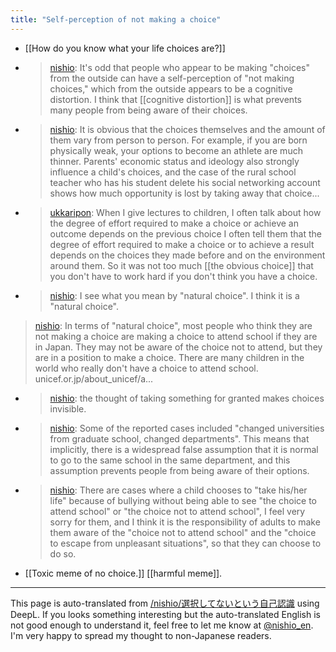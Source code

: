 ```yaml
---
title: "Self-perception of not making a choice"
---
```


- [[How do you know what your life choices are?]]
- > [nishio](https://twitter.com/nishio/status/1391679068651724803): It's odd that people who appear to be making "choices" from the outside can have a self-perception of "not making choices," which from the outside appears to be a cognitive distortion. I think that [[cognitive distortion]] is what prevents many people from being aware of their choices.
- > [nishio](https://twitter.com/nishio/status/1391680015935311874): It is obvious that the choices themselves and the amount of them vary from person to person. For example, if you are born physically weak, your options to become an athlete are much thinner. Parents' economic status and ideology also strongly influence a child's choices, and the case of the rural school teacher who has his student delete his social networking account shows how much opportunity is lost by taking away that choice...
- > [ukkaripon](https://twitter.com/ukkaripon/status/1391681903808290820): When I give lectures to children, I often talk about how the degree of effort required to make a choice or achieve an outcome depends on the previous choice I often tell them that the degree of effort required to make a choice or to achieve a result depends on the choices they made before and on the environment around them. So it was not too much [[the obvious choice]] that you don't have to work hard if you don't think you have a choice.
- > [nishio](https://twitter.com/nishio/status/1391684582869594112): I see what you mean by "natural choice". I think it is a "natural choice".

> [nishio](https://twitter.com/nishio/status/1391759679693344769): In terms of "natural choice", most people who think they are not making a choice are making a choice to attend school if they are in Japan. They may not be aware of the choice not to attend, but they are in a position to make a choice. There are many children in the world who really don't have a choice to attend school. unicef.or.jp/about_unicef/a...
- > [nishio](https://twitter.com/nishio/status/1391759836149207045): the thought of taking something for granted makes choices invisible.
- > [nishio](https://twitter.com/nishio/status/1391760387838672901): Some of the reported cases included "changed universities from graduate school, changed departments". This means that implicitly, there is a widespread false assumption that it is normal to go to the same school in the same department, and this assumption prevents people from being aware of their options.
- > [nishio](https://twitter.com/nishio/status/1391763476058497027): There are cases where a child chooses to "take his/her life" because of bullying without being able to see "the choice to attend school" or "the choice not to attend school", I feel very sorry for them, and I think it is the responsibility of adults to make them aware of the "choice not to attend school" and the "choice to escape from unpleasant situations", so that they can choose to do so.

- [[Toxic meme of no choice.]]
[[harmful meme]].

---
This page is auto-translated from [/nishio/選択してないという自己認識](https://scrapbox.io/nishio/選択してないという自己認識) using DeepL. If you looks something interesting but the auto-translated English is not good enough to understand it, feel free to let me know at [@nishio_en](https://twitter.com/nishio_en). I'm very happy to spread my thought to non-Japanese readers.